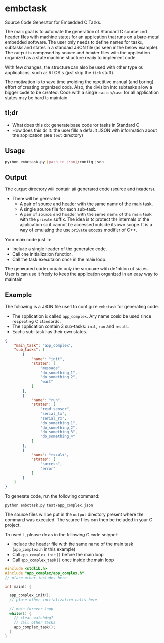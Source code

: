 # embctask
Source Code Generator for Embedded C Tasks.

The main goal is to automate the generation of Standard C source and header files with machine states for an application that runs on a bare-metal embedded software. The user only needs to define names for tasks, subtasks and states in a standard JSON file (as seen in the below example). The output is composed by source and header files with the application organized as a state machine structure ready to implement code.

With few changes, the structure can also be used with other type os applications, such as RTOS's (just skip the ``tick`` stuff).

The motivation is to save time avoiding the repetitive manual (and boring) effort of creating organized code. Also, the division into subtasks allow a bigger code to be created. Code with a single ``switch/case`` for all application states may be hard to maintain.

## tl;dr
* What does this do: generate base code for tasks in Standard C
* How does this do it: the user fills a default JSON with information about the application (see ``test`` directory)

## Usage
```sh
python embctask.py [path_to_json]/config.json
```

## Output
The ``output`` directory will contain all generated code (source and headers).

* There will be generated:
  * A pair of source and header with the same name of the main task.
  * A single source file for each sub-task.
  * A pair of source and header with the same name of the main task with the ``private`` suffix. The idea is to protect the internals of the application so it cannot be accessed outside its own scope. It is a way of emulating the use ``private`` access modifier of C++.
 
Your main code just to:
* Include a single header of the generated code.
* Call one initialization function.
* Call the task executaion once in the main loop.

The generated code contain only the structure with definition of states. User is can use it freely to keep the application organized in an easy way to maintain.

## Example

The following is a JSON file used to configure ``embctask`` for generating code.
* The application is called ``app_complex``. Any name could be used since respecting C standards.
* The application contain 3 sub-tasks: ``init``, ``run`` and ``result``.
* Eacho sub-task has their own states.

```JSON
{
	"main_task": "app_complex",
	"sub_tasks": [
		{
			"name": "init",
			"states": [
				"message",
				"do_something_1",
				"do_something_2",
				"wait"
			]
		},
		{
			"name": "run",
			"states": [
				"read_sensor",
				"serial_tx",
				"serial_rx",
				"do_something_1",
				"do_something_2",
				"do_something_3",
				"do_something_4"
			]
		},
		{
			"name": "result",
			"states": [
				"success",
				"error"
			]
		}
	]
}
```

To generate code, run the following command:

```sh
python embctask.py test/app_complex.json
```

The source files will be put in the ``output`` directory present where the command was executed. The source files can then be included in your C project.

To used it, please do as in the following C code snippet:
* Include the header file with the same name of the main task (``app_complex.h`` in this example)
* Call ``app_complex_init()`` before the main loop
* Call ``app_complex_task()`` once inside the main loop

```C
#include <stdlib.h>
#include "app_complex/app_complex.h"
// place other includes here

int main() {

  app_complex_init();
  // place other initialization calls here

  // main forever loop
  while(1) {
    // clear watchdog?
    // call other tasks
    app_complex_task();
  }
}
```
